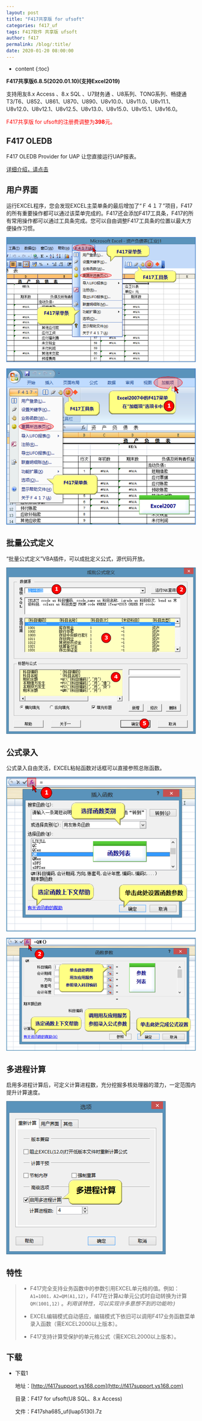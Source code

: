 ```yaml
---
layout: post
title: "F417共享版 for ufsoft"
categories: f417_uf
tags: F417软件 共享版 ufsoft
author: f417
permalink: /blog/:title/
date: 2020-01-20 08:00:00
---
```


* content
{:toc}

**F417共享版6.8.5(2020.01.10)(支持Excel2019)**

支持用友8.x Access 、8.x SQL 、U7财务通 、U8系列、TONG系列、畅捷通T3/T6、U852、U861、U870、U890、U8v10.0、U8v11.0、U8v11.1、U8v12.0、U8v12.1、U8v12.5、U8v13.0、U8v15.0、U8v15.1、U8v16.0。

<p><font color="red">F417共享版 for ufsoft的注册费调整为<b>398</b>元。</font></p>




## F417 OLEDB

F417 OLEDB Provider for UAP 让您直接运行UAP报表。

[详细介绍，请点击](/blog/f417_oledb_uf)

## 用户界面

运行EXCEL程序，您会发现EXCEL主菜单条的最后增加了“Ｆ４１７”项目，F417的所有重要操作都可以通过该菜单完成的。F417还会添加F417工具条，F417的所有常用操作都可以通过工具条完成。您可以自由调整F417工具条的位置以最大方便操作习惯。

![](/images/f417_uf/f417_uf_share_1_1.png)

![](/images/f417_uf/f417_uf_share_1_2.png)

## 批量公式定义

“批量公式定义”VBA插件，可以成批定义公式，源代码开放。

![](/images/f417_uf/f417_uf_gold_vba_autofill.png)

## 公式录入

公式录入自由灵活，EXCEL粘帖函数对话框可以直接参照总账函数。

![](/images/f417_uf/f417_uf_gold_wizard_1.png)

![](/images/f417_uf/f417_uf_gold_wizard_2.png)

## 多进程计算

启用多进程计算后，可定义计算进程数，充分挖掘多核处理器的潜力，一定范围内提升计算速度。

![](/images/f417_uf/f417_uf_gold_mp.png)

## 特性

> - F417完全支持业务函数中的参数引用EXCEL单元格的值。例如：`A1=1001，A2=QM(A1,12)`，F417在计算`A2`单元公式时自动转换为计算`QM(1001,12)` 。<em>利用该特性，可以实现许多意想不到的功能哟:)</em>
>
> - EXCEL编辑模式自动感应，编辑模式下依旧可以调用F417业务函数菜单录入函数（需EXCEL2000以上版本）。
>
> - F417支持计算受保护的单元格公式（需EXCEL2000以上版本）。

## 下载

- 下载1

  地址：[http://f417support.ys168.com](http://f417support.ys168.com)

  目录：F417 for ufsoft(U8 SQL、8.x Access)

  文件：F417sha685_uf(luap5130).7z
